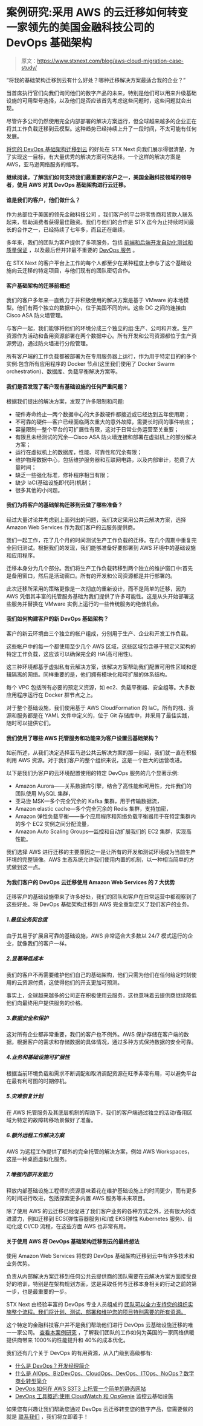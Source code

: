 # 案例研究:采用 AWS 的云迁移如何转变一家领先的美国金融科技公司的 DevOps 基础架构

> 原文：<https://www.stxnext.com/blog/aws-cloud-migration-case-study/>

 “将我的基础架构迁移到云有什么好处？哪种迁移解决方案最适合我的企业？”

当首席执行官们向我们询问他们的数字产品的未来，特别是他们可以用来升级基础设施的可用型号选择，以及他们是否应该首先考虑这些问题时，这些问题就会出现。

尽管许多公司仍然使用完全内部部署的解决方案运行，但全球越来越多的企业正在将其工作负载迁移到云模型。这种趋势已经持续上升了一段时间，不太可能有任何发展。

[将您的 DevOps 基础架构迁移到云](/services/devops/) 的好处在 STX Next 向我们展示得很清楚，为了实现这一目标，有大量优秀的解决方案可供选择。一个这样的解决方案是 AWS，亚马逊网络服务的缩写。

**继续阅读，了解我们如何支持我们最重要的客户之一，美国金融科技领域的领导者，使用 AWS 对其 DevOps 基础架构进行云迁移。** 

#### 谁是我们的客户，他们做什么？

作为总部位于美国的领先金融科技公司 ，我们客户的平台将零售商和贷款人联系起来，帮助消费者获得最佳融资。我们与他们的合作是 STX 迄今为止持续时间最长的合作之一，已经持续了七年多，而且还在继续。

多年来，我们的团队为客户提供了多项服务，包括 [前端和后端开发](/services/web-development/)[自动化测试和质量保证](/services/software-testing-and-quality-assurance/) ，以及最后但并非最不重要的 [DevOps 服务](/services/devops/) 。

在 STX Next 的客户平台上工作的每个人都至少在某种程度上参与了这个基础设施向云迁移的特定项目，与他们现有的团队密切合作。

#### 客户基础架构的迁移前概述

我们的客户多年来一直致力于并积极使用的解决方案是基于 VMware 的本地模型。他们有两个独立的数据中心，位于美国不同的州。这些 DC 之间的连接由 Cisco ASA 防火墙管理。

与客户一起，我们能够将他们的环境分成三个独立的组:生产、公司和开发。生产资源作为活动和备用资源部署在两个数据中心。所有开发和公司资源都位于生产资源旁边，通过防火墙进行分段管理。

所有客户端的工作负载都被部署为在专用服务器上运行，作为用于特定目的的多个实例:包含所有应用程序的 Docker 节点(这里我们使用了 Docker Swarm orchestration)、数据库、负载平衡解决方案等。

#### 我们是否发现了客户现有基础设施的任何严重问题？

根据我们提出的解决方案，发现了许多限制和问题:

*   硬件寿命终止—两个数据中心的大多数硬件都接近或已经达到五年使用期；
*   不可靠的硬件—客户已经面临两次重大的意外故障，需要长时间的事件响应；
*   容量限制—整个平台的可扩展性有限，这对于日常业务运营至关重要；
*   有限且未经测试的冗余—Cisco ASA 防火墙连接和部署在虚拟机上的部分解决方案；
*   运行在虚拟机上的数据库，性能、可靠性和冗余有限；
*   维护物理数据中心，包括维护服务器和互联网电路，以及内部审计，花费了大量时间；
*   缺乏一些强化标准，修补程序相当有限；
*   缺少 IaC(基础设施即代码)机制；
*   很多其他的小问题。

#### 我们为将客户的基础架构迁移到云做了哪些准备？

经过大量讨论并考虑到上面列出的问题，我们决定采用公共云解决方案，选择 Amazon Web Services 作为我们客户的云服务提供商。

我们一起工作，花了几个月的时间测试生产工作负载的迁移。在几个周期中重复完全回归测试。根据我们的发现，我们能够准备好要部署到 AWS 环境中的基础设施和应用程序。

迁移本身分为几个部分。我们将生产工作负载转移到两个独立的维护窗口中:首先是备用窗口，然后是活动窗口。所有的开发和公司资源都是并行部署的。

此次迁移所采用的策略更像是一次彻底的重新设计，而不是简单的迁移，因为 AWS 凭借其丰富的托管服务基础为我们提供了许多可能性。这是从头开始部署这些服务并替换在 VMware 实例上运行的一些传统服务的绝佳机会。

#### 我们如何构建客户的新 DevOps 基础架构？

客户的新云环境由三个独立的帐户组成，分别用于生产、企业和开发工作负载。

这些帐户中的每一个都使用至少几个 AWS 区域，这些区域包含基于预定义架构的特定工作负载，这应该可以确保完全的 HA(高可用性)。

这三种环境都基于虚拟私有云解决方案，该解决方案帮助我们配置可用性区域和逻辑隔离的网络。同样重要的是，他们拥有模块化和可扩展的体系结构。

每个 VPC 包括所有必要的预定义资源，如 ec2、负载平衡器、安全组等。大多数应用程序运行在 Docker 群节点之上。

对于整个基础设施，我们使用基于 AWS CloudFormation 的 IaC。所有的栈、资源和服务都是在 YAML 文件中定义的，位于 Git 存储库中，并采用了最佳实践，随时可以提供它们。

#### 我们使用了哪些 AWS 托管服务和功能来为客户设置云基础架构？

如前所述，从我们决定选择亚马逊公共云解决方案的那一刻起，我们就一直在积极利用 AWS 资源。对于我们客户的整个组织来说，这是一个巨大的运营改进。

以下是我们为客户的云环境配置使用的特定 DevOps 服务的几个显著示例:

*   Amazon Aurora——关系数据库引擎，结合了高性能和可用性，允许我们的团队使用 MySQL 集群，
*   亚马逊 MSK—多个完全冗余的 Kafka 集群，用于传输数据流，
*   Amazon elastic cache—多个完全冗余的 Redis 集群，支持加密，
*   Amazon 弹性负载平衡——多个应用程序和网络负载平衡器用于在特定集群内的多个 EC2 实例之间分配流量，
*   Amazon Auto Scaling Groups—监控和自动扩展我们的 EC2 集群，实现高性能。

我们选择 AWS 进行迁移的主要原因之一是让所有的开发和测试环境成为当前生产环境的完整镜像。AWS 生态系统允许我们使用内置的机制，以一种相当简单的方式做到这一点。

#### 为我们客户的 DevOps 云迁移使用 Amazon Web Services 的 7 大优势

迁移客户的基础设施带来了许多好处，我们的团队和客户在日常运营中都观察到了这些好处。将 DevOps 基础架构迁移到 AWS 完全重新定义了我们客户的业务。

##### 1.最佳业务契合度

由于其易于扩展且可靠的基础设施，AWS 非常适合大多数以 24/7 模式运行的企业，就像我们的客户一样。

##### 2.显著降低成本

我们的客户不再需要维护他们自己的基础架构，他们只需为他们在任何给定时刻使用的云资源付费，这使得他们的开支更加可预测。

事实上，全球越来越多的公司正在积极使用云服务，这也意味着云提供商继续降低他们向最终用户提供服务的价格。

##### 3.数据安全和保护

这对所有企业都非常重要，我们的客户也不例外。AWS 保护存储在客户端的数据，根据客户的需求和存储数据的具体情况，通过多种方式保持数据的安全可靠。

##### 4.业务和基础设施可扩展性

根据当前环境负载和需求不断调配和取消调配资源在旺季非常有用，可以避免平台在最有利可图的时期停机。

##### 5.灾难恢复计划

在 AWS 托管服务及其底层机制的帮助下，我们的客户端通过独立的活动/备用区域为特定的故障转移场景做好了准备。

##### 6.额外远程工作解决方案

AWS 为远程工作提供了额外的完全托管的解决方案，例如 AWS Workspaces，这是一种桌面虚拟化服务。

##### 7.增强内部开发能力

释放内部基础设施工程师的资源意味着花在维护基础设施上的时间更少，而有更多的时间进行改进，包括探索更多内置 AWS 服务等未来项目。

除了使用 AWS 的云迁移已经促进了我们客户业务的各种方式之外，还有很大的改进潜力，例如迁移到 ECS(弹性容器服务)和/或 EKS(弹性 Kubernetes 服务)、自动化或 CI/CD 流程，在这些方面 AWS 也非常有用。

#### 关于使用 AWS 将 DevOps 基础架构迁移到云的最终想法

使用 Amazon Web Services 将您的 DevOps 基础架构迁移到云中有许多技术和业务优势。

负责从内部解决方案迁移到任何公共云提供商的团队需要在云解决方案方面接受良好的培训，特别是在架构规划方面，这是采取任何与迁移本身相关的行动之前的第一步，也是最重要的一步。

STX Next 由经验丰富的 DevOps 专业人员组成的 [团队可以全力支持您的组织实施整个流程。我们将计划、测试、部署和维护您的项目特别需要的所有资源。](/services/devops/)

这个特定的金融科技客户并不是我们帮助他们进行 DevOps 云基础设施迁移的唯一一家公司。 [查看本案例研究](/blog/case-study-devops-cloud-infrastructure-for-network-heating-provider/) ，了解我们团队的工作如何为英国的一家网络供暖提供商带来 1000%的性能提升和 40%的成本优化。

我们还有几个关于 DevOps 的有用资源，从入门级到高级都有:

*   [什么是 DevOps？开发经理简介](/blog/what-is-devops/)
*   [什么是 AIOps、BizDevOps、CloudOps、DevOps、ITOps、NoOps？数字商业转型简介](/blog/aiops-bizdevops-cloudops-devops-itops-noops-introduction-digital-business-transformation/)
*   [DevOps:如何在 AWS S3T3 上托管一个简单的静态网站](/blog/devops-hosting-static-websites-aws-s3/)
*   [DevOps 工具概述:使用 CloudWatch 和 OpsGenie](/blog/monitoring-cloud-infrastructure-cloudwatch-opsgenie/) 监控云基础设施

如果您有兴趣让我们帮助您通过 DevOps 云迁移转变您的数字产品，您需要做的就是 [联系我们](https://www.stxnext.com/hire-us) ，我们将立即着手！